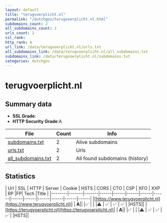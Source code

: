 ```yaml
---
layout: default
title: "terugvoerplicht.nl"
permalink: "/dutchgov/terugvoerplicht.nl.html"
subdomains_count: 2
all_subdomains_count: 2
urls_count: 2
ssl_rank: 
http_rank: A
url_link: /data/terugvoerplicht.nl/urls.txt
all_subdomains_link: /data/terugvoerplicht.nl/all_subdomains.txt
subdomains_link: /data/terugvoerplicht.nl/subdomains.txt
categories: dutchgov
---
```



# terugvoerplicht.nl
## Summary data


 - **SSL Grade**:
 - **HTTP Security Grade**:A


| File       | Count | Info |
|------------|-------|------|
|[subdomains.txt](/data/terugvoerplicht.nl/subdomains.txt)|2|Alive subdomains|
|[urls.txt](/data/terugvoerplicht.nl/urls.txt)|2|Urls|
|[all_subdomains.txt](/data/terugvoerplicht.nl/all_subdomains.txt)|2|All found subdomains (history)|


## Statistics


| Url | SSL | HTTP | Server | Cookie | HSTS | CORS | CTO | CSP | XFO | XXP | RP |FP| Tech |Title |
|--------|-------|-------|------|------|------|------|------|------|------|------|------|------|------|
|[https://www.terugvoerplicht.nl](https://www.terugvoerplicht.nl)| | **A**|| |:white_check_mark: | | |:warning: | :white_check_mark: | :white_check_mark: | :white_check_mark: | |HSTS||
|[https://terugvoerplicht.nl](https://terugvoerplicht.nl)| | **A**|| |:white_check_mark: | | |:warning: | :white_check_mark: | :white_check_mark: | :white_check_mark: | |HSTS||